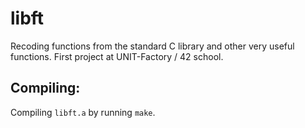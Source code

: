 # libft
Recoding functions from the standard C library and other very useful functions. First project at UNIT-Factory / 42 school.

## Compiling:
Compiling `libft.a` by running `make`.
